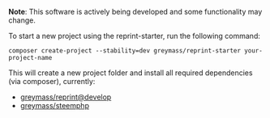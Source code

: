 **Note**: This software is actively being developed and some functionality may change.

To start a new project using the reprint-starter, run the following command:

`composer create-project --stability=dev greymass/reprint-starter your-project-name`

This will create a new project folder and install all required dependencies (via composer), currently:

- [greymass/reprint@develop](https://github.com/greymass/reprint/tree/develop)
- [greymass/steemphp](https://github.com/greymass/steemphp)
